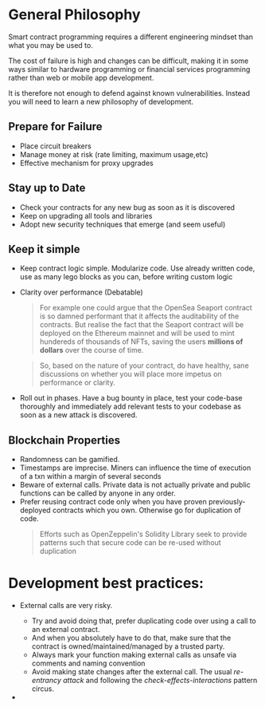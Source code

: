 # General Philosophy

Smart contract programming requires a different engineering mindset than what you may be used to.

The cost of failure is high and changes can be difficult, making it in some ways similar to hardware programming or financial services programming rather than web or mobile app development.

It is therefore not enough to defend against known vulnerabilities. Instead you will need to learn a new philosophy of development.

## Prepare for Failure

+ Place circuit breakers
+ Manage money at risk (rate limiting, maximum usage,etc)
+ Effective mechanism for proxy upgrades

## Stay up to Date

+ Check your contracts for any new bug as soon as it is discovered
+ Keep on upgrading all tools and libraries
+ Adopt new security techniques that emerge (and seem useful)

## Keep it simple

+ Keep contract logic simple. Modularize code. Use already written code, use as many lego blocks as you can, before writing custom logic
+ Clarity over performance (Debatable)
    > For example one could argue that the OpenSea Seaport contract is so damned performant that it affects the auditability of the contracts. But realise the fact that the Seaport contract will be deployed on the Ethereum mainnet and will be used to mint hundereds of thousands of NFTs, saving the users **millions of dollars** over the course of time.

    > So, based on the nature of your contract, do have healthy, sane discussions on whether you will place 
    more impetus on performance or clarity.

+ Roll out in phases. Have a bug bounty in place, test your code-base thoroughly and immediately add relevant tests to your codebase as soon as a new attack is discovered.

## Blockchain Properties

+ Randomness can be gamified.
+ Timestamps are imprecise. Miners can influence the time of execution of a txn within a margin of several seconds
+ Beware of external calls. Private data is not actually private and public functions can be called by anyone in any order.
+ Prefer reusing contract code only when you have proven previously-deployed contracts which you own. Otherwise go for duplication of code.
    > Efforts such as OpenZeppelin's Solidity Library seek to provide patterns such that secure code can be re-used without duplication

# Development best practices:

+ External calls are very risky. 
    + Try and avoid doing that, prefer duplicating code over using a call to an external contract. 
    + And when you absolutely have to do that, make sure that the contract is owned/maintained/managed by a trusted party. 
    + Always mark your function making external calls as unsafe via comments and naming convention
    + Avoid making state changes after the external call. The usual *re-entrancy attack* and following the *check-effects-interactions* pattern circus.

+ 